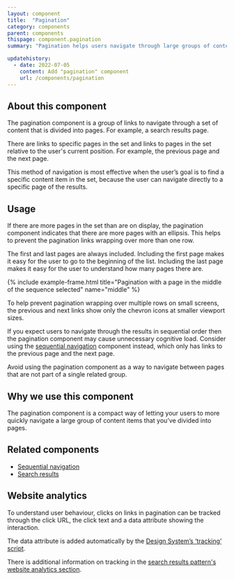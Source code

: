 ```yaml
---
layout: component
title:  "Pagination"
category: components
parent: components
thispage: component.pagination
summary: "Pagination helps users navigate through large groups of content that are separated into pages."

updatehistory:
  - date: 2022-07-05
    content: Add "pagination" component
    url: /components/pagination
---
```


## About this component

The pagination component is a group of links to navigate through a set of content that is divided into pages. For example, a search results page.

There are links to specific pages in the set and links to pages in the set relative to the user's current position. For example, the previous page and the next page.

This method of navigation is most effective when the user’s goal is to find a specific content item in the set, because the user can navigate directly to a specific page of the results.

## Usage

If there are more pages in the set than are on display, the pagination component indicates that there are more pages with an ellipsis. This helps to prevent the pagination links wrapping over more than one row.

The first and last pages are always included. Including the first page makes it easy for the user to go to the beginning of the list. Including the last page makes it easy for the user to understand how many pages there are.

{% include example-frame.html title="Pagination with a page in the middle of the sequence selected" name="middle" %}

To help prevent pagination wrapping over multiple rows on small screens, the previous and next links show only the chevron icons at smaller viewport sizes.

If you expect users to navigate through the results in sequential order then the pagination component may cause unnecessary cognitive load. Consider using the [sequential navigation](/components/sequential-navigation/) component instead, which only has links to the previous page and the next page.

Avoid using the pagination component as a way to navigate between pages that are not part of a single related group.

## Why we use this component

The pagination component is a compact way of letting your users to more quickly navigate a large group of content items that you’ve divided into pages.

## Related components

* [Sequential navigation](/components/sequential-navigation/)
* [Search results](/patterns/search-results/)

## Website analytics

To understand user behaviour, clicks on links in pagination can be tracked through the click URL, the click text and a data attribute showing the interaction.

The data attribute is added automatically by the [Design System’s ‘tracking’ script](/guidance/tracking/#tabs).

There is additional information on tracking in the [search results pattern's website analytics section](/patterns/search-results/#website-analytics).
